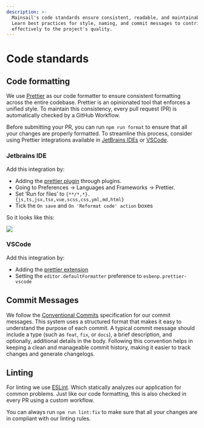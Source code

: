 ```yaml
---
description: >-
  Mainsail's code standards ensure consistent, readable, and maintainable code.
  Learn best practices for style, naming, and commit messages to contribute
  effectively to the project's quality.
---
```


# Code standards

## Code formatting <a href="#code-formatting" id="code-formatting"></a>

We use [Prettier](https://prettier.io/) as our code formatter to ensure consistent formatting across the entire codebase. Prettier is an opinionated tool that enforces a unified style. To maintain this consistency, every pull request (PR) is automatically checked by a GitHub Workflow.

Before submitting your PR, you can run `npm run format` to ensure that all your changes are properly formatted. To streamline this process, consider using Prettier integrations available in [JetBrains IDEs](code-standards.md#jetbrains-ide) or [VSCode](code-standards.md#vscode).

### Jetbrains IDE <a href="#jetbrains-ide" id="jetbrains-ide"></a>

Add this integration by:

* Adding the [prettier plugin](https://plugins.jetbrains.com/plugin/10456-prettier) through plugins.
* Going to Preferences -> Languages and Frameworks -> Prettier.
* Set ‘Run for files’ to `{**/*,*}.{js,ts,jsx,tsx,vue,scss,css,yml,md,html}`
* Tick the `On save` and `On 'Reformat code' action` boxes

So it looks like this:

![](../../.gitbook/assets/prettier-config-jetbrains.png)

### VSCode <a href="#vscode" id="vscode"></a>

Add this integration by:

* Adding the [prettier extension](https://marketplace.visualstudio.com/items?itemName=esbenp.prettier-vscode)
* Setting the `editor.defaultFormatter` preference to `esbenp.prettier-vscode`

## **Commit Messages**

We follow the [Conventional Commits](https://www.conventionalcommits.org/en/v1.0.0/) specification for our commit messages. This system uses a structured format that makes it easy to understand the purpose of each commit. A typical commit message should include a type (such as `feat`, `fix`, or `docs`), a brief description, and optionally, additional details in the body. Following this convention helps in keeping a clean and manageable commit history, making it easier to track changes and generate changelogs.

## Linting <a href="#linting" id="linting"></a>

For linting we use [ESLint](https://eslint.org/). Which statically analyzes our application for common problems. Just like our code formatting, this is also checked in every PR using a custom workflow.

You can always run `npm run lint:fix` to make sure that all your changes are in compliant with our linting rules.
